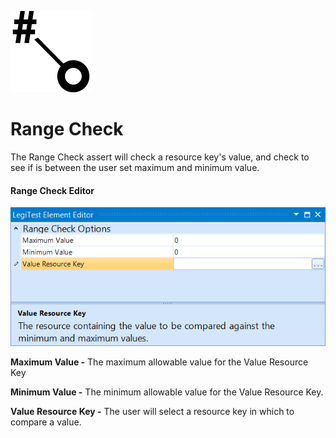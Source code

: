 ﻿![](images/RangeCheck.png)

# Range Check



The Range Check assert will check a resource key's value, and check to see if is between the user set maximum and minimum value.



#### Range Check Editor

![](images/RangeCheckEditor.png)





**Maximum Value -** The maximum allowable value for the Value Resource Key



**Minimum Value -** The minimum allowable value for the Value Resource Key.



**Value Resource Key -** The user will select a resource key in which to compare a value.